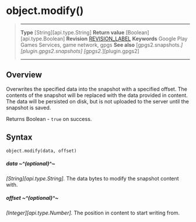 # object.modify()

> --------------------- ------------------------------------------------------------------------------------------
> __Type__              [String][api.type.String]
> __Return value__      [Boolean][api.type.Boolean]
> __Revision__          [REVISION_LABEL](REVISION_URL)
> __Keywords__          Google Play Games Services, game network, gpgs
> __See also__          [gpgs2.snapshots.*][plugin.gpgs2.snapshots]
>                       [gpgs2.*][plugin.gpgs2]
> --------------------- ------------------------------------------------------------------------------------------

## Overview

Overwrites the specified data into the snapshot with a specified offset. The contents of the snapshot will be replaced with the data provided in content. The data will be persisted on disk, but is not uploaded to the server until the snapshot is saved.

Returns Boolean - `true` on success.

## Syntax

	object.modify(data, offset)

##### data ~^(optional)^~
_[String][api.type.String]._ The data bytes to modify the snapshot content with.

##### offset ~^(optional)^~
_[Integer][api.type.Number]._ The position in content to start writing from.